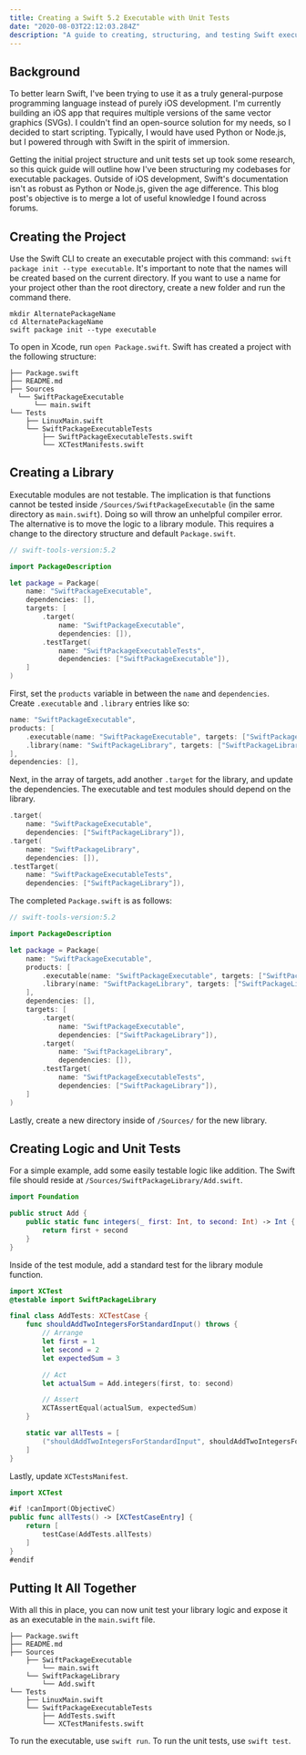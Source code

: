 ```yaml
---
title: Creating a Swift 5.2 Executable with Unit Tests
date: "2020-08-03T22:12:03.284Z"
description: "A guide to creating, structuring, and testing Swift executable packages."
---
```


## Background

To better learn Swift, I've been trying to use it as a truly general-purpose programming language instead of purely iOS development. I'm currently building an iOS app that requires multiple versions of the same vector graphics (SVGs). I couldn't find an open-source solution for my needs, so I decided to start scripting. Typically, I would have used Python or Node.js, but I powered through with Swift in the spirit of immersion.

Getting the initial project structure and unit tests set up took some research, so this quick guide will outline how I've been structuring my codebases for executable packages. Outside of iOS development, Swift's documentation isn't as robust as Python or Node.js, given the age difference. This blog post's objective is to merge a lot of useful knowledge I found across forums.

## Creating the Project

Use the Swift CLI to create an executable project with this command: `swift package init --type executable`. It's important to note that the names will be created based on the current directory. If you want to use a name for your project other than the root directory, create a new folder and run the command there.

```shell
mkdir AlternatePackageName
cd AlternatePackageName
swift package init --type executable
```

To open in Xcode, run `open Package.swift`. Swift has created a project with the following structure:

```shell
├── Package.swift
├── README.md
├── Sources
  └── SwiftPackageExecutable
      └── main.swift
└── Tests
    ├── LinuxMain.swift
    └── SwiftPackageExecutableTests
        ├── SwiftPackageExecutableTests.swift
        └── XCTestManifests.swift
```

## Creating a Library

Executable modules are not testable. The implication is that functions cannot be tested inside `/Sources/SwiftPackageExecutable` (in the same directory as `main.swift`). Doing so will throw an unhelpful compiler error. The alternative is to move the logic to a library module. This requires a change to the directory structure and default `Package.swift`.

```swift
// swift-tools-version:5.2

import PackageDescription

let package = Package(
    name: "SwiftPackageExecutable",
    dependencies: [],
    targets: [
        .target(
            name: "SwiftPackageExecutable",
            dependencies: []),
        .testTarget(
            name: "SwiftPackageExecutableTests",
            dependencies: ["SwiftPackageExecutable"]),
    ]
)
```

First, set the `products` variable in between the `name` and `dependencies`. Create `.executable` and `.library` entries like so:

```swift
name: "SwiftPackageExecutable",
products: [
    .executable(name: "SwiftPackageExecutable", targets: ["SwiftPackageExecutable"]),
    .library(name: "SwiftPackageLibrary", targets: ["SwiftPackageLibrary"]),
],
dependencies: [],
```

Next, in the array of targets, add another `.target` for the library, and update the dependencies. The executable and test modules should depend on the library.

```swift
.target(
    name: "SwiftPackageExecutable",
    dependencies: ["SwiftPackageLibrary"]),
.target(
    name: "SwiftPackageLibrary",
    dependencies: []),
.testTarget(
    name: "SwiftPackageExecutableTests",
    dependencies: ["SwiftPackageLibrary"]),
```

The completed `Package.swift` is as follows:

```swift
// swift-tools-version:5.2

import PackageDescription

let package = Package(
    name: "SwiftPackageExecutable",
    products: [
        .executable(name: "SwiftPackageExecutable", targets: ["SwiftPackageExecutable"]),
        .library(name: "SwiftPackageLibrary", targets: ["SwiftPackageLibrary"]),
    ],
    dependencies: [],
    targets: [
        .target(
            name: "SwiftPackageExecutable",
            dependencies: ["SwiftPackageLibrary"]),
        .target(
            name: "SwiftPackageLibrary",
            dependencies: []),
        .testTarget(
            name: "SwiftPackageExecutableTests",
            dependencies: ["SwiftPackageLibrary"]),
    ]
)
```

Lastly, create a new directory inside of `/Sources/` for the new library.

## Creating Logic and Unit Tests

For a simple example, add some easily testable logic like addition. The Swift file should reside at `/Sources/SwiftPackageLibrary/Add.swift`.

```swift
import Foundation

public struct Add {
    public static func integers(_ first: Int, to second: Int) -> Int {
        return first + second
    }
}
```

Inside of the test module, add a standard test for the library module function.

```swift
import XCTest
@testable import SwiftPackageLibrary

final class AddTests: XCTestCase {
    func shouldAddTwoIntegersForStandardInput() throws {
        // Arrange
        let first = 1
        let second = 2
        let expectedSum = 3

        // Act
        let actualSum = Add.integers(first, to: second)

        // Assert
        XCTAssertEqual(actualSum, expectedSum)
    }

    static var allTests = [
        ("shouldAddTwoIntegersForStandardInput", shouldAddTwoIntegersForStandardInput),
    ]
}
```

Lastly, update `XCTestsManifest`.

```swift
import XCTest

#if !canImport(ObjectiveC)
public func allTests() -> [XCTestCaseEntry] {
    return [
        testCase(AddTests.allTests)
    ]
}
#endif
```

## Putting It All Together

With all this in place, you can now unit test your library logic and expose it as an executable in the `main.swift` file.

```shell
├── Package.swift
├── README.md
├── Sources
    ├── SwiftPackageExecutable
        └── main.swift
    └── SwiftPackageLibrary
        └── Add.swift
└── Tests
    ├── LinuxMain.swift
    └── SwiftPackageExecutableTests
        ├── AddTests.swift
        └── XCTestManifests.swift
```

To run the executable, use `swift run`. To run the unit tests, use `swift test`.
